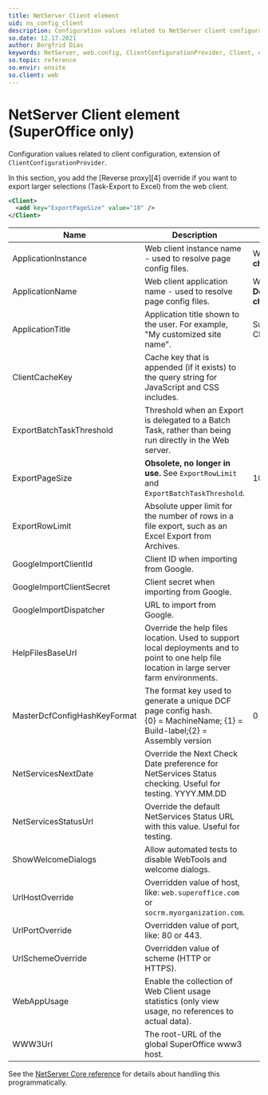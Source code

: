 ```yaml
---
title: NetServer Client element
uid: ns_config_client
description: Configuration values related to NetServer client configuration, extension of ClientConfigurationProvider.
so.date: 12.17.2021
author: Bergfrid Dias
keywords: NetServer, web.config, ClientConfigurationProvider, Client, export
so.topic: reference
so.envir: onsite
so.client: web
---
```


# NetServer Client element (SuperOffice only)

Configuration values related to client configuration, extension of `ClientConfigurationProvider`.

In this section, you add the [Reverse proxy][4] override if you want to export larger selections (Task-Export to Excel) from the web client.

```XML
<Client>
  <add key="ExportPageSize" value="10" />
</Client>
```

| Name | Description | Default |
|---|---|---|
| ApplicationInstance | Web client instance name - used to resolve page config files. | Web - **Don't change!** |
| ApplicationName | Web client application name - used to resolve page config files. | WebClient - **Don't change!** |
| ApplicationTitle | Application title shown to the user. For example, "My customized site name". | SuperOffice® CRM |
| ClientCacheKey | Cache key that is appended (if it exists) to the query string for JavaScript and CSS includes. | |
| ExportBatchTaskThreshold | Threshold when an Export is delegated to a Batch Task, rather than being run directly in the Web server. | |
| ExportPageSize | **Obsolete, no longer in use.** See `ExportRowLimit` and `ExportBatchTaskThreshold`. | 10000 rows |
| ExportRowLimit | Absolute upper limit for the number of rows in a file export, such as an Excel Export from Archives. | |
| GoogleImportClientId | Client ID when importing from Google. | |
| GoogleImportClientSecret | Client secret when importing from Google. | |
| GoogleImportDispatcher | URL to import from Google. | |
| HelpFilesBaseUrl | Override the help files location. Used to support local deployments and to point to one help file location in large server farm environments. | |
| MasterDcfConfigHashKeyFormat | The format key used to generate a unique DCF page config hash.<br>{0} = MachineName; {1} = Build-label;{2} = Assembly version | 0 |
| NetServicesNextDate | Override the Next Check Date preference for NetServices Status checking. Useful for testing. YYYY.MM.DD | |
| NetServicesStatusUrl | Override the default NetServices Status URL with this value. Useful for testing. | |
| ShowWelcomeDialogs | Allow automated tests to disable WebTools and welcome dialogs. | |
| UrlHostOverride | Overridden value of host, like: `web.superoffice.com` or `socrm.myorganization.com`. | |
| UrlPortOverride | Overridden value of port, like: 80 or 443. | |
| UrlSchemeOverride | Overridden value of scheme (HTTP or HTTPS). | |
| WebAppUsage | Enable the collection of Web Client usage statistics (only view usage, no references to actual data). | |
| WWW3Url | The root-URL of the global SuperOffice www3 host. | |

See the [NetServer Core reference][1] for details about handling this programmatically.

<!-- Referenced links -->
[1]: <xref:SuperOffice.Configuration.ConfigFile.Client>
[2]: ../../onsite/install/iis/reverse-proxy.md
